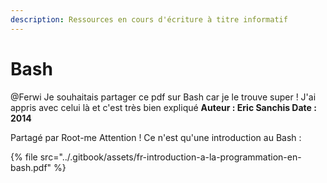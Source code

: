 ```yaml
---
description: Ressources en cours d'écriture à titre informatif
---
```


# Bash

@Ferwi Je souhaitais partager ce pdf sur Bash car je le trouve super ! J'ai appris avec celui là et c'est très bien expliqué **Auteur : Eric Sanchis Date : 2014** 

Partagé par Root-me Attention ! Ce n'est qu'une introduction au Bash :

{% file src="../.gitbook/assets/fr-introduction-a-la-programmation-en-bash.pdf" %}

